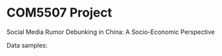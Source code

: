 # COM5507 Project
Social Media Rumor Debunking in China: A Socio-Economic Perspective

Data samples:

